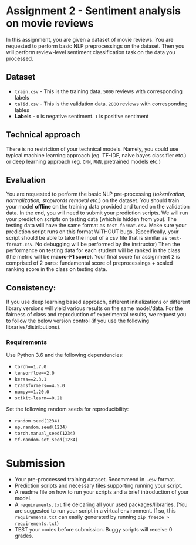 # Assignment 2 - Sentiment analysis on movie reviews  
In this assignment, you are given a dataset of movie reviews. You are requested to perform basic NLP preprocessings on the dataset. Then you will perform review-level sentiment classification task on the data you processed.

## Dataset

- `train.csv` - This is the training data. `5000` reviews with corresponding labels
- `talid.csv` - This is the validation data. `2000` reviews with corresponding lables
- **Labels** - `0` is negative sentiment. `1` is positive sentiment

## Technical approach
There is no restriction of your technical models. Namely, you could use typical machine learning approach (eg. TF-IDF, naive bayes classifier etc.) or deep learning approach (eg. `CNN`, `RNN`, pretrained models etc.) 

## Evaluation
You are requested to perform the basic NLP pre-processing (_tokenization, normalization, stopwords removal etc._) on the dataset. You should train your model **offline** on the training data provided and tuned on the validation data. In the end, you will need to submit your prediction scripts. We will run your prediction scripts on testing data (which is hidden from you). The testing data will have the same format as `test-format.csv`. Make sure your prediction script runs on this format WITHOUT bugs. (Specifically, your script should be able to take the input of a csv file that is similar as `test-format.csv`. No debugging will be performed by the instructor) Then the performance on testing data for each student will be ranked in the class (the metric will be **macro-F1 score**). Your final score for assignment 2 is comprised of 2 parts: fundamental score of preprocessings + scaled ranking score in the class on testing data.

## Consistency: 
If you use deep learning based approach, different initializations or different library versions will yield various results on the same model/data. For the fairness of class and reproduction of experimental results, we request you to follow the below version control (if you use the following libraries/distributions).

### Requirements
Use Python 3.6 and the following dependencies:

- `torch==1.7.0`
- `tensorflow==2.0`
- `keras==2.3.1`
- `transformers==4.5.0`
- `numpy==1.20.0`
- `scikit-learn==0.21`

Set the following random seeds for reproducibility:

- `random.seed(1234)`
- `np.random.seed(1234)`
- `torch.manual_seed(1234)`
- `tf.random.set_seed(1234)`

# Submission
- Your pre-proccessed training dataset. Recommend in `.csv` format.
- Prediction scripts and necessary files supporting running your script.
- A readme file on how to run your scripts and a brief introduction of your model. 
- A `requirements.txt` file delcaring all your used packages/libraries. (You are suggested to run your script in a virtual environment. If so, this `requirements.txt` can easily generated by running `pip freeze > requirements.txt`)
- TEST your codes before submission. Buggy scripts will receive 0 grades.
